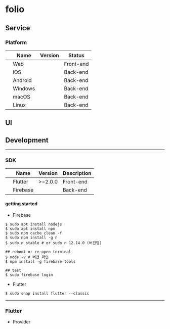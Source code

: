 # folio

## Service

### Platform
|      |Name|Version|Status|
|------|---|---|---|
|      |Web||Front-end|
|      |iOS|   |Back-end|
|      |Android|   |Back-end|
|      |Windows|   |Back-end|
|      |macOS|   |Back-end|
|      |Linux|   |Back-end|


## UI

## Development
---
### SDK
|      |Name|Version|Description|
|------|---|---|---|
|      |Flutter|>=2.0.0|Front-end|
|      |Firebase|   |Back-end|


#### getting started
* Firebase
```
$ sudo apt install nodejs
$ sudo apt install npm
$ sudo npm cache clean -f
$ sudo npm install -g n
$ sudo n stable # or sudo n 12.14.0 (버전명)

## reboot or re-open terminal
$ node -v # 버전 확인
$ npm install -g firebase-tools

## test
$ sudo firebase login
```

* Flutter
```
$ sudo snap install flutter --classic
```

---

### Flutter
* Provider
